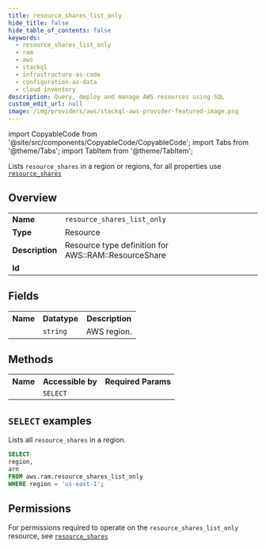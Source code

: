 ```yaml
---
title: resource_shares_list_only
hide_title: false
hide_table_of_contents: false
keywords:
  - resource_shares_list_only
  - ram
  - aws
  - stackql
  - infrastructure-as-code
  - configuration-as-data
  - cloud inventory
description: Query, deploy and manage AWS resources using SQL
custom_edit_url: null
image: /img/providers/aws/stackql-aws-provider-featured-image.png
---
```


import CopyableCode from '@site/src/components/CopyableCode/CopyableCode';
import Tabs from '@theme/Tabs';
import TabItem from '@theme/TabItem';

Lists <code>resource_shares</code> in a region or regions, for all properties use <a href="/providers/aws/serviceName/resource_shares/"><code>resource_shares</code></a>

## Overview
<table><tbody>
<tr><td><b>Name</b></td><td><code>resource_shares_list_only</code></td></tr>
<tr><td><b>Type</b></td><td>Resource</td></tr>
<tr><td><b>Description</b></td><td>Resource type definition for AWS::RAM::ResourceShare</td></tr>
<tr><td><b>Id</b></td><td><CopyableCode code="aws.ram.resource_shares_list_only" /></td></tr>
</tbody></table>

## Fields
<table><tbody><tr><th>Name</th><th>Datatype</th><th>Description</th></tr><tr><td><CopyableCode code="region" /></td><td><code>string</code></td><td>AWS region.</td></tr>
</tbody></table>

## Methods

<table><tbody>
  <tr>
    <th>Name</th>
    <th>Accessible by</th>
    <th>Required Params</th>
  </tr>
  <tr>
    <td><CopyableCode code="list_resources" /></td>
    <td><code>SELECT</code></td>
    <td><CopyableCode code="region" /></td>
  </tr>
</tbody></table>

## `SELECT` examples
Lists all <code>resource_shares</code> in a region.
```sql
SELECT
region,
arn
FROM aws.ram.resource_shares_list_only
WHERE region = 'us-east-1';
```


## Permissions

For permissions required to operate on the <code>resource_shares_list_only</code> resource, see <a href="/providers/aws/ram/resource_shares/#permissions"><code>resource_shares</code></a>

